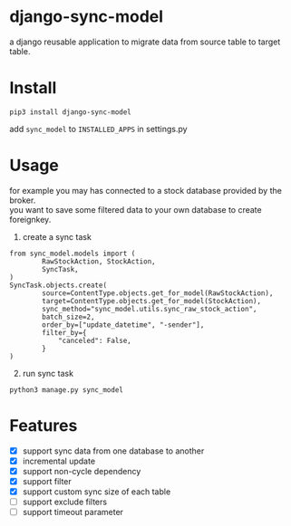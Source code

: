 # django-sync-model
a django reusable application to migrate data from source table to target table.


# Install
```
pip3 install django-sync-model
```

add `sync_model` to `INSTALLED_APPS` in settings.py


# Usage
for example you may has connected to a stock database provided by the broker.  
you want to save some filtered data to your own database to create foreignkey.  

1. create a sync task
```
from sync_model.models import (
        RawStockAction, StockAction,
        SyncTask,
)
SyncTask.objects.create(
        source=ContentType.objects.get_for_model(RawStockAction),
        target=ContentType.objects.get_for_model(StockAction),
        sync_method="sync_model.utils.sync_raw_stock_action",
        batch_size=2,
        order_by=["update_datetime", "-sender"],
        filter_by={
            "canceled": False,
        }
)
```

2. run sync task
```
python3 manage.py sync_model
```

# Features
* [x] support sync data from one database to another
* [x] incremental update
* [x] support non-cycle dependency
* [x] support filter
* [x] support custom sync size of each table
* [ ] support exclude filters
* [ ] support timeout parameter
